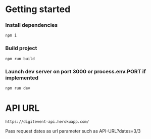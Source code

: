 # Getting started

### Install dependencies
```
npm i
```
### Build project
```
npm run build
```
### Launch dev server on port 3000 or process.env.PORT if implemented
```
npm run dev
```

# API URL
```
https://digitevent-api.herokuapp.com/
```
Pass request dates as url parameter such as API-URL?dates=3/3